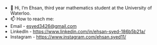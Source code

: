- 👋 Hi, I’m Ehsan, third year mathematics student at the University of Waterloo.
- 📫 How to reach me: 
- Email - esyed3426@gmail.com 
- LinkedIn - https://www.linkedin.com/in/ehsan-syed-186b5b21a/
- Instagram - https://www.instagram.com/ehsan.syed11/

<!---
esyed3426/esyed3426 is a ✨ special ✨ repository because its `README.md` (this file) appears on your GitHub profile.
You can click the Preview link to take a look at your changes.
--->
